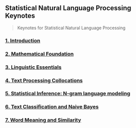 ## Statistical Natural Language Processing Keynotes

> Keynotes for Statistical Natural Language Processing

### [1. Introduction](/Introduction.md)

### [2. Mathematical Foundation](/Mathematical%20Foundation.md)

### [3. Linguistic Essentials](/Linguistic%20Essentials.md)

### [4. Text Processing Collocations](/Text%20Processing%20Collocations.md)

### [5. Statistical Inference: N-gram language modeling](/Statistical%20Inference.md)

### [6. Text Classification and Naive Bayes](/Text%20Classification%20and%20Naive%20Bayes.md)

### [7. Word Meaning and Similarity](/Word%20Meaning%20and%20Similarity.md)

